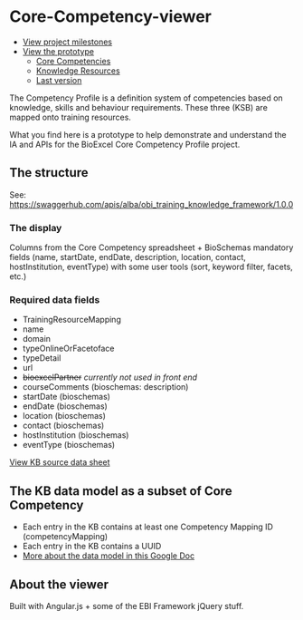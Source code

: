 # Core-Competency-viewer
- [View project milestones](https://github.com/ebiwd/Core-Competency-viewer/milestones?direction=asc&sort=due_date&state=open)
- [View the prototype](https://ebiwd.github.io/Core-Competency-viewer/)
  - [Core Competencies](https://ebiwd.github.io/Core-Competency-viewer/core-competency)
  - [Knowledge Resources](https://ebiwd.github.io/Core-Competency-viewer/knowledge-base)
  - [Last version](https://ebiwd.github.io/Core-Competency-viewer/last_version)

The Competency Profile is a definition system of competencies based on knowledge, skills and behaviour requirements. These three (KSB) are mapped onto training resources.

What you find here is a prototype to help demonstrate and understand the IA and APIs for the BioExcel Core Competency Profile project.

## The structure
See: https://swaggerhub.com/apis/alba/obi_training_knowledge_framework/1.0.0

### The display
Columns from the Core Competency spreadsheet + BioSchemas mandatory fields (name, startDate, endDate, description, location, contact, hostInstitution, eventType) with some user tools (sort, keyword filter, facets, etc.)

### Required data fields
- TrainingResourceMapping
- name
- domain
- typeOnlineOrFacetoface
- typeDetail
- url
- ~~bioexcelPartner~~ _currently not used in front end_
- courseComments (bioschemas: description)
- startDate (bioschemas)
- endDate (bioschemas)
- location (bioschemas)
- contact (bioschemas)
- hostInstitution (bioschemas)
- eventType (bioschemas)

[View KB source data sheet](https://docs.google.com/spreadsheets/d/1R75b-HpHg0omN4FpdRLVNJpN0efmw5eGeSV5xA8xSlY/edit#gid=756395543)

## The KB data model as a subset of Core Competency
  - Each entry in the KB contains at least one Competency Mapping ID (competencyMapping)
  - Each entry in the KB contains a UUID
  - [More about the data model in this Google Doc](https://calendar.google.com/calendar/render?pli=1#main_7)

## About the viewer
Built with Angular.js + some of the EBI Framework jQuery stuff. 
